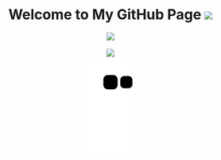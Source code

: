 <h1 align="center">
  Welcome to My GitHub Page
  <img src="https://media.giphy.com/media/hvRJCLFzcasrR4ia7z/giphy.gif" width="28">
</h1>

<p align="center">
  <img src="https://readme-typing-svg.herokuapp.com/?lines=Hello+everyone;I+am+Fatmanur+Temel;Self+taught+developer&font=Fira%20Code&center=true&width=440&height=45&color=b50710&vCenter=true&size=30">
</p>

<div align="center">
<img src="https://github.com/fatmanur-temel/fatmanur-temel/blob/main/code-programmer.gif?raw=true">
</div>

<div  align="center"> <img src="https://github.com/fatmanur-temel/fatmanur-temel/blob/output/github-contribution-grid-snake.svg" /></div>
